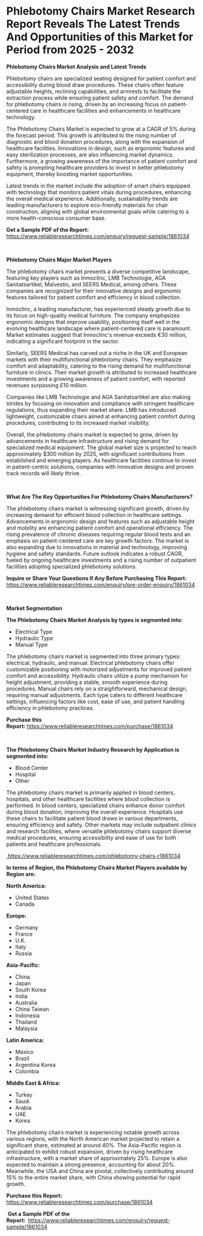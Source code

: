 <p><h1>Phlebotomy Chairs Market Research Report Reveals The Latest Trends And Opportunities of this Market for Period from 2025 - 2032</h1></p><p><strong>Phlebotomy Chairs Market Analysis and Latest Trends</strong></p>
<p><p>Phlebotomy chairs are specialized seating designed for patient comfort and accessibility during blood draw procedures. These chairs often feature adjustable heights, reclining capabilities, and armrests to facilitate the extraction process while ensuring patient safety and comfort. The demand for phlebotomy chairs is rising, driven by an increasing focus on patient-centered care in healthcare facilities and enhancements in healthcare technology.</p><p>The Phlebotomy Chairs Market is expected to grow at a CAGR of 5% during the forecast period. This growth is attributed to the rising number of diagnostic and blood donation procedures, along with the expansion of healthcare facilities. Innovations in design, such as ergonomic features and easy sterilization processes, are also influencing market dynamics. Furthermore, a growing awareness of the importance of patient comfort and safety is prompting healthcare providers to invest in better phlebotomy equipment, thereby boosting market opportunities.</p><p>Latest trends in the market include the adoption of smart chairs equipped with technology that monitors patient vitals during procedures, enhancing the overall medical experience. Additionally, sustainability trends are leading manufacturers to explore eco-friendly materials for chair construction, aligning with global environmental goals while catering to a more health-conscious consumer base.</p></p>
<p><strong>Get a Sample PDF of the Report:&nbsp;</strong> <a href="https://www.reliableresearchtimes.com/enquiry/request-sample/1861034?utm_campaign=3265&utm_medium=2&utm_source=Github&utm_content=ia&utm_term=13042025&utm_id=phlebotomy-chairs">https://www.reliableresearchtimes.com/enquiry/request-sample/1861034</a></p>
<p>&nbsp;</p>
<p><strong>Phlebotomy Chairs Major Market Players</strong></p>
<p><p>The phlebotomy chairs market presents a diverse competitive landscape, featuring key players such as Inmoclinc, LMB Technologie, AGA Sanitatsartikel, Malvestio, and SEERS Medical, among others. These companies are recognized for their innovative designs and ergonomic features tailored for patient comfort and efficiency in blood collection.</p><p>Inmoclinc, a leading manufacturer, has experienced steady growth due to its focus on high-quality medical furniture. The company emphasizes ergonomic designs that improve usability, positioning itself well in the evolving healthcare landscape where patient-centered care is paramount. Market estimates suggest that Inmoclinc's revenue exceeds €30 million, indicating a significant footprint in the sector.</p><p>Similarly, SEERS Medical has carved out a niche in the UK and European markets with their multifunctional phlebotomy chairs. They emphasize comfort and adaptability, catering to the rising demand for multifunctional furniture in clinics. Their market growth is attributed to increased healthcare investments and a growing awareness of patient comfort, with reported revenues surpassing £10 million.</p><p>Companies like LMB Technologie and AGA Sanitatsartikel are also making strides by focusing on innovation and compliance with stringent healthcare regulations, thus expanding their market share. LMB has introduced lightweight, customizable chairs aimed at enhancing patient comfort during procedures, contributing to its increased market visibility.</p><p>Overall, the phlebotomy chairs market is expected to grow, driven by advancements in healthcare infrastructure and rising demand for specialized medical equipment. The global market size is projected to reach approximately $300 million by 2025, with significant contributions from established and emerging players. As healthcare facilities continue to invest in patient-centric solutions, companies with innovative designs and proven track records will likely thrive.</p></p>
<p>&nbsp;</p>
<p><strong>What Are The Key Opportunities For Phlebotomy Chairs Manufacturers?</strong></p>
<p><p>The phlebotomy chairs market is witnessing significant growth, driven by increasing demand for efficient blood collection in healthcare settings. Advancements in ergonomic design and features such as adjustable height and mobility are enhancing patient comfort and operational efficiency. The rising prevalence of chronic diseases requiring regular blood tests and an emphasis on patient-centered care are key growth factors. The market is also expanding due to innovations in material and technology, improving hygiene and safety standards. Future outlook indicates a robust CAGR, fueled by ongoing healthcare investments and a rising number of outpatient facilities adopting specialized phlebotomy solutions.</p></p>
<p><strong>Inquire or Share Your Questions If Any Before Purchasing This Report:</strong> <a href="https://www.reliableresearchtimes.com/enquiry/pre-order-enquiry/1861034?utm_campaign=3265&utm_medium=2&utm_source=Github&utm_content=ia&utm_term=13042025&utm_id=phlebotomy-chairs">https://www.reliableresearchtimes.com/enquiry/pre-order-enquiry/1861034</a></p>
<p>&nbsp;</p>
<p><strong>Market Segmentation</strong></p>
<p><strong>The Phlebotomy Chairs Market Analysis by types is segmented into:</strong></p>
<p><ul><li>Electrical Type</li><li>Hydraulic Type</li><li>Manual Type</li></ul></p>
<p><p>The phlebotomy chairs market is segmented into three primary types: electrical, hydraulic, and manual. Electrical phlebotomy chairs offer customizable positioning with motorized adjustments for improved patient comfort and accessibility. Hydraulic chairs utilize a pump mechanism for height adjustment, providing a stable, smooth experience during procedures. Manual chairs rely on a straightforward, mechanical design, requiring manual adjustments. Each type caters to different healthcare settings, influencing factors like cost, ease of use, and patient handling efficiency in phlebotomy practices.</p></p>
<p><strong>Purchase this Report:&nbsp;</strong><a href="https://www.reliableresearchtimes.com/purchase/1861034?utm_campaign=3265&utm_medium=2&utm_source=Github&utm_content=ia&utm_term=13042025&utm_id=phlebotomy-chairs">https://www.reliableresearchtimes.com/purchase/1861034</a></p>
<p>&nbsp;</p>
<p><strong>The Phlebotomy Chairs Market Industry Research by Application is segmented into:</strong></p>
<p><ul><li>Blood Center</li><li>Hospital</li><li>Other</li></ul></p>
<p><p>The phlebotomy chairs market is primarily applied in blood centers, hospitals, and other healthcare facilities where blood collection is performed. In blood centers, specialized chairs enhance donor comfort during blood donation, improving the overall experience. Hospitals use these chairs to facilitate patient blood draws in various departments, ensuring efficiency and safety. Other markets may include outpatient clinics and research facilities, where versatile phlebotomy chairs support diverse medical procedures, ensuring accessibility and ease of use for both patients and healthcare professionals.</p></p>
<p><a href="https://www.reliableresearchtimes.com/phlebotomy-chairs-r1861034?utm_campaign=3265&utm_medium=2&utm_source=Github&utm_content=ia&utm_term=13042025&utm_id=phlebotomy-chairs">&nbsp;https://www.reliableresearchtimes.com/phlebotomy-chairs-r1861034</a></p>
<p><strong>In terms of Region, the Phlebotomy Chairs Market Players available by Region are:</strong></p>
<p>
    <p> <strong> North America: </strong>
        <ul>
            <li>United States</li>
            <li>Canada</li>
        </ul>
        </p> 
    <p> <strong> Europe: </strong>
        <ul>
            <li>Germany</li>
            <li>France</li>
            <li>U.K.</li>
            <li>Italy</li>
            <li>Russia</li>
        </ul>
        </p> 
    <p> <strong> Asia-Pacific: </strong>
        <ul>
            <li>China</li>
            <li>Japan</li>
            <li>South Korea</li>
            <li>India</li>
            <li>Australia</li>
            <li>China Taiwan</li>
            <li>Indonesia</li>
            <li>Thailand</li>
            <li>Malaysia</li>
        </ul>
        </p> 
    <p> <strong> Latin America: </strong>
        <ul>
            <li>Mexico</li>
            <li>Brazil</li>
            <li>Argentina Korea</li>
            <li>Colombia</li>
        </ul>
        </p> 
    <p> <strong> Middle East & Africa: </strong>
        <ul>
            <li>Turkey</li>
            <li>Saudi</li>
            <li>Arabia</li>
            <li>UAE</li>
            <li>Korea</li>
        </ul>
    </p>
    </p>
<p><p>The phlebotomy chairs market is experiencing notable growth across various regions, with the North American market projected to retain a significant share, estimated at around 40%. The Asia-Pacific region is anticipated to exhibit robust expansion, driven by rising healthcare infrastructure, with a market share of approximately 25%. Europe is also expected to maintain a strong presence, accounting for about 20%. Meanwhile, the USA and China are pivotal, collectively contributing around 15% to the entire market share, with China showing potential for rapid growth.</p></p>
<p><strong>Purchase this Report: </strong><a href="https://www.reliableresearchtimes.com/purchase/1861034?utm_campaign=3265&utm_medium=2&utm_source=Github&utm_content=ia&utm_term=13042025&utm_id=phlebotomy-chairs">https://www.reliableresearchtimes.com/purchase/1861034</a></p>
<p>&nbsp;<strong>Get a Sample PDF of the Report:&nbsp;&nbsp;</strong><a href="https://www.reliableresearchtimes.com/enquiry/request-sample/1861034?utm_campaign=3265&utm_medium=2&utm_source=Github&utm_content=ia&utm_term=13042025&utm_id=phlebotomy-chairs">https://www.reliableresearchtimes.com/enquiry/request-sample/1861034</a></p>
<p><strong></strong></p>
<p><p></p><p></p><p></p></p>